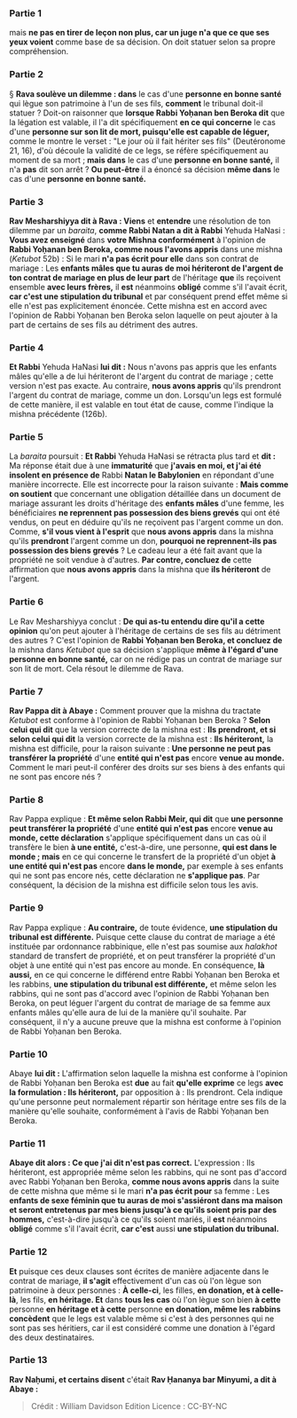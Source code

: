 
### Partie 1
mais <b>ne pas en tirer de leçon non plus, car un juge n'a que ce que ses yeux voient</b> comme base de sa décision. On doit statuer selon sa propre compréhension.

### Partie 2
§ <b>Rava soulève un dilemme : dans</b> le cas d'une <b>personne en bonne santé</b> qui lègue son patrimoine à l'un de ses fils, <b>comment</b> le tribunal doit-il statuer ? Doit-on raisonner que <b>lorsque Rabbi Yoḥanan ben Beroka dit</b> que la légation est valable, il l'a dit spécifiquement <b>en ce qui concerne</b> le cas d'une <b>personne sur son lit de mort, puisqu'elle est capable de léguer,</b> comme le montre le verset : "Le jour où il fait hériter ses fils" (Deutéronome 21, 16), d'où découle la validité de ce legs, se réfère spécifiquement au moment de sa mort ; <b>mais dans</b> le cas d'une <b>personne en bonne santé,</b> il n'a <b>pas</b> dit son arrêt ? <b>Ou peut-être</b> il a énoncé sa décision <b>même dans</b> le cas d'une <b>personne en bonne santé.</b>

### Partie 3
<b>Rav Mesharshiyya dit à Rava : Viens</b> et <b>entendre</b> une résolution de ton dilemme par un <i>baraita</i>, <b>comme Rabbi Natan a dit à Rabbi</b> Yehuda HaNasi : <b>Vous avez enseigné</b> dans <b>votre Mishna conformément</b> à l'opinion de <b>Rabbi Yoḥanan ben Beroka, comme nous l'avons appris</b> dans une mishna (<i>Ketubot</i> 52b) : Si le mari <b>n'a pas écrit pour elle</b> dans son contrat de mariage : Les <b>enfants mâles que tu auras de moi hériteront de l'argent de ton contrat de mariage en plus de leur part</b> de l'héritage <b>que</b> ils reçoivent ensemble <b>avec leurs frères,</b> il <b>est</b> néanmoins <b>obligé</b> comme s'il l'avait écrit, <b>car c'est une stipulation du tribunal</b> et par conséquent prend effet même si elle n'est pas explicitement énoncée. Cette mishna est en accord avec l'opinion de Rabbi Yoḥanan ben Beroka selon laquelle on peut ajouter à la part de certains de ses fils au détriment des autres.

### Partie 4
<b>Et Rabbi</b> Yehuda HaNasi <b>lui dit :</b> Nous n'avons pas appris que les enfants mâles qu'elle a de lui hériteront de l'argent du contrat de mariage ; cette version n'est pas exacte. Au contraire, <b>nous avons appris</b> qu'ils prendront</b> l'argent du contrat de mariage, comme un don. Lorsqu'un legs est formulé de cette manière, il est valable en tout état de cause, comme l'indique la mishna précédente (126b).

### Partie 5
La <i>baraita</i> poursuit : <b>Et Rabbi</b> Yehuda HaNasi se rétracta plus tard et <b>dit :</b> Ma réponse était due à une <b>immaturité</b> que <b>j'avais en moi, et j'ai été insolent en présence de</b> Rabbi <b>Natan le Babylonien</b> en répondant d'une manière incorrecte. Elle est incorrecte pour la raison suivante : <b>Mais comme on soutient</b> que concernant une obligation détaillée dans un document de mariage assurant les droits d'héritage des <b>enfants mâles</b> d'une femme, les bénéficiaires <b>ne reprennent pas possession des biens grevés</b> qui ont été vendus, on peut en déduire qu'ils ne reçoivent pas l'argent comme un don. Comme, <b>s'il vous vient à l'esprit</b> que <b>nous avons appris</b> dans la mishna qu'ils <b>prendront</b> l'argent comme un don, <b>pourquoi ne reprennent-ils pas possession des biens grevés</b> ? Le cadeau leur a été fait avant que la propriété ne soit vendue à d'autres. <b>Par contre, concluez de</b> cette affirmation que <b>nous avons appris</b> dans la mishna que <b>ils hériteront</b> de l'argent.

### Partie 6
Le Rav Mesharshiyya conclut : <b>De qui as-tu entendu dire qu'il a cette opinion</b> qu'on peut ajouter à l'héritage de certains de ses fils au détriment des autres ? C'est l'opinion de <b>Rabbi Yoḥanan ben Beroka, et concluez de</b> la mishna dans <i>Ketubot</i> que sa décision s'applique <b>même à l'égard d'une personne en bonne santé,</b> car on ne rédige pas un contrat de mariage sur son lit de mort. Cela résout le dilemme de Rava.

### Partie 7
<b>Rav Pappa dit à Abaye :</b> Comment prouver que la mishna du tractate <i>Ketubot</i> est conforme à l'opinion de Rabbi Yoḥanan ben Beroka ? <b>Selon celui qui dit</b> que la version correcte de la mishna est : <b>Ils prendront, et si selon celui qui dit</b> la version correcte de la mishna est : <b>Ils hériteront,</b> la mishna est difficile, pour la raison suivante : <b>Une personne ne peut pas transférer la propriété</b> d'une <b>entité qui n'est pas</b> encore <b>venue au monde.</b> Comment le mari peut-il conférer des droits sur ses biens à des enfants qui ne sont pas encore nés ?

### Partie 8
Rav Pappa explique : <b>Et même selon Rabbi Meir, qui dit</b> que <b>une personne peut transférer la propriété</b> d'une <b>entité qui n'est pas</b> encore <b>venue au monde, cette déclaration</b> s'applique spécifiquement dans un cas où il transfère le bien <b>à une entité,</b> c'est-à-dire, une personne, <b>qui est dans le monde ; mais</b> en ce qui concerne le transfert de la propriété d'un objet <b>à une entité qui n'est pas</b> encore <b>dans le monde,</b> par exemple à ses enfants qui ne sont pas encore nés, cette déclaration ne <b>s'applique pas</b>. Par conséquent, la décision de la mishna est difficile selon tous les avis.

### Partie 9
Rav Pappa explique : <b>Au contraire,</b> de toute évidence, <b>une stipulation du tribunal est différente.</b> Puisque cette clause du contrat de mariage a été instituée par ordonnance rabbinique, elle n'est pas soumise aux <i>halakhot</i> standard de transfert de propriété, et on peut transférer la propriété d'un objet à une entité qui n'est pas encore au monde. En conséquence, <b>là aussi,</b> en ce qui concerne le différend entre Rabbi Yoḥanan ben Beroka et les rabbins, <b>une stipulation du tribunal est différente,</b> et même selon les rabbins, qui ne sont pas d'accord avec l'opinion de Rabbi Yoḥanan ben Beroka, on peut léguer l'argent du contrat de mariage de sa femme aux enfants mâles qu'elle aura de lui de la manière qu'il souhaite. Par conséquent, il n'y a aucune preuve que la mishna est conforme à l'opinion de Rabbi Yoḥanan ben Beroka.

### Partie 10
Abaye <b>lui dit :</b> L'affirmation selon laquelle la mishna est conforme à l'opinion de Rabbi Yoḥanan ben Beroka est <b>due</b> au fait <b>qu'elle exprime</b> ce legs <b>avec la formulation : Ils hériteront,</b> par opposition à : Ils prendront. Cela indique qu'une personne peut normalement répartir son héritage entre ses fils de la manière qu'elle souhaite, conformément à l'avis de Rabbi Yoḥanan ben Beroka.

### Partie 11
<b>Abaye dit alors : Ce que j'ai dit n'est pas correct.</b> L'expression : Ils hériteront, est appropriée même selon les rabbins, qui ne sont pas d'accord avec Rabbi Yoḥanan ben Beroka, <b>comme nous avons appris</b> dans la suite de cette mishna que même si le mari <b>n'a pas écrit pour</b> sa femme : Les <b>enfants de sexe féminin que tu auras de moi s'assiéront dans ma maison et seront entretenus par mes biens jusqu'à ce qu'ils soient pris par des hommes,</b> c'est-à-dire jusqu'à ce qu'ils soient mariés, il <b>est</b> néanmoins <b>obligé</b> comme s'il l'avait écrit, <b>car c'est</b> aussi <b>une stipulation du tribunal.</b>

### Partie 12
<b>Et</b> puisque ces deux clauses sont écrites de manière adjacente dans le contrat de mariage, <b>il s'agit</b> effectivement d'un cas où l'on lègue son patrimoine à deux personnes : <b>À celle-ci</b>, les filles, <b>en donation, et à celle-là</b>, les fils, <b>en héritage. Et</b> dans <b>tous les cas</b> où l'on lègue son bien <b>à cette</b> personne <b>en héritage et à cette</b> personne <b>en donation, même les rabbins concèdent</b> que le legs est valable même si c'est à des personnes qui ne sont pas ses héritiers, car il est considéré comme une donation à l'égard des deux destinataires.

### Partie 13
<b>Rav Naḥumi, et certains disent</b> c'était <b>Rav Ḥananya bar Minyumi, a dit à Abaye :</b>

>Crédit : William Davidson Edition
>Licence : CC-BY-NC